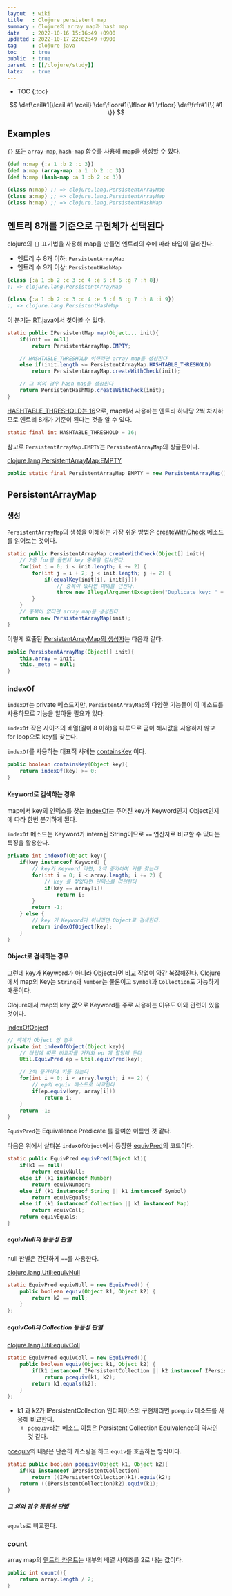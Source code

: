```yaml
---
layout  : wiki
title   : Clojure persistent map
summary : Clojure의 array map과 hash map
date    : 2022-10-16 15:16:49 +0900
updated : 2022-10-17 22:02:49 +0900
tag     : clojure java
toc     : true
public  : true
parent  : [[/clojure/study]]
latex   : true
---
```

* TOC
{:toc}

$$
\def\ceil#1{\lceil #1 \rceil}
\def\floor#1{\lfloor #1 \rfloor}
\def\frfr#1{\{ #1 \}}
$$

## Examples

`{}` 또는 `array-map`, `hash-map` 함수를 사용해 map을 생성할 수 있다.

```clojure
(def n:map {:a 1 :b 2 :c 3})
(def a:map (array-map :a 1 :b 2 :c 3))
(def h:map (hash-map :a 1 :b 2 :c 3))

(class n:map) ;; => clojure.lang.PersistentArrayMap
(class a:map) ;; => clojure.lang.PersistentArrayMap
(class h:map) ;; => clojure.lang.PersistentHashMap
```

## 엔트리 8개를 기준으로 구현체가 선택된다

clojure의 `{}` 표기법을 사용해 map을 만들면 엔트리의 수에 따라 타입이 달라진다.

- 엔트리 수 8개 이하: `PersistentArrayMap`
- 엔트리 수 9개 이상: `PersistentHashMap`

```clojure
(class {:a 1 :b 2 :c 3 :d 4 :e 5 :f 6 :g 7 :h 8})
;; => clojure.lang.PersistentArrayMap

(class {:a 1 :b 2 :c 3 :d 4 :e 5 :f 6 :g 7 :h 8 :i 9})
;; => clojure.lang.PersistentHashMap
```

이 분기는 [RT.java]( https://github.com/clojure/clojure/blob/1.5.x/src/jvm/clojure/lang/RT.java#L1457-L1463 )에서 찾아볼 수 있다.

```java
static public IPersistentMap map(Object... init){
    if(init == null)
        return PersistentArrayMap.EMPTY;

    // HASHTABLE_THRESHOLD 이하라면 array map을 생성한다
    else if(init.length <= PersistentArrayMap.HASHTABLE_THRESHOLD)
        return PersistentArrayMap.createWithCheck(init);

    // 그 외의 경우 hash map을 생성한다
    return PersistentHashMap.createWithCheck(init);
}
```

[HASHTABLE_THRESHOLD는 16]( https://github.com/clojure/clojure/blob/1.5.x/src/jvm/clojure/lang/PersistentArrayMap.java#L32 )으로, map에서 사용하는 엔트리 하나당 2씩 차지하므로 엔트리 8개가 기준이 된다는 것을 알 수 있다.

```java
static final int HASHTABLE_THRESHOLD = 16;
```

참고로 `PersistentArrayMap.EMPTY`는 `PersistentArrayMap`의 싱글톤이다.

[clojure.lang.PersistentArrayMap:EMPTY]( https://github.com/clojure/clojure/blob/1.5.x/src/jvm/clojure/lang/PersistentArrayMap.java#L34 )

```java
public static final PersistentArrayMap EMPTY = new PersistentArrayMap();
```

## PersistentArrayMap

### 생성

`PersistentArrayMap`의 생성을 이해하는 가장 쉬운 방법은 [createWithCheck]( https://github.com/clojure/clojure/blob/1.5.x/src/jvm/clojure/lang/PersistentArrayMap.java#L64-L74 ) 메소드를 읽어보는 것이다.

```java
static public PersistentArrayMap createWithCheck(Object[] init){
    // 2중 for를 돌면서 key 중복을 검사한다.
    for(int i = 0; i < init.length; i += 2) {
        for(int j = i + 2; j < init.length; j += 2) {
            if(equalKey(init[i], init[j]))
                // 중복이 있다면 예외를 던진다.
                throw new IllegalArgumentException("Duplicate key: " + init[i]);
        }
    }
    // 중복이 없다면 array map을 생성한다.
    return new PersistentArrayMap(init);
}
```

이렇게 호출된 [PersistentArrayMap의 생성자]( https://github.com/clojure/clojure/blob/1.5.x/src/jvm/clojure/lang/PersistentArrayMap.java#L142-L145 )는 다음과 같다.

```java
public PersistentArrayMap(Object[] init){
    this.array = init;
    this._meta = null;
}
```

### indexOf

`indexOf`는 private 메소드지만, `PersistentArrayMap`의 다양한 기능들이 이 메소드를 사용하므로 기능을 알아둘 필요가 있다.

`indexOf` 작은 사이즈의 배열(길이 8 이하)을 다루므로 굳이 해시값을 사용하지 않고 for loop으로 key를 찾는다.

`indexOf`를 사용하는 대표적 사례는 [containsKey]( https://github.com/clojure/clojure/blob/1.5.x/src/jvm/clojure/lang/PersistentArrayMap.java#L157-L159 ) 이다.

```java
public boolean containsKey(Object key){
    return indexOf(key) >= 0;
}
```

#### Keyword로 검색하는 경우

map에서 key의 인덱스를 찾는 [indexOf]( https://github.com/clojure/clojure/blob/1.5.x/src/jvm/clojure/lang/PersistentArrayMap.java#L263-L275 )는
주어진 key가 Keyword인지 Object인지에 따라 한번 분기하게 된다.

`indexOf` 메소드는 Keyword가 intern된 String이므로 `==` 연산자로 비교할 수 있다는 특징을 활용한다.

```java
private int indexOf(Object key){
    if(key instanceof Keyword) {
        // key가 Keyword 라면, 2씩 증가하며 키를 찾는다
        for(int i = 0; i < array.length; i += 2) {
            // key 를 찾았다면 인덱스를 리턴한다
            if(key == array[i])
                return i;
        }
        return -1;
    } else {
        // key 가 Keyword가 아니라면 Object로 검색한다.
        return indexOfObject(key);
    }
}
```

#### Object로 검색하는 경우

그런데 key가 Keyword가 아니라 Object라면 비교 작업이 약간 복잡해진다.
Clojure에서 map의 Key는 `String`과 `Number`는 물론이고 `Symbol`과 `Collection`도 가능하기 때문이다.

Clojure에서 map의 key 값으로 Keyword를 주로 사용하는 이유도 이와 관련이 있을 것이다.

[indexOfObject]( https://github.com/clojure/clojure/blob/1.5.x/src/jvm/clojure/lang/PersistentArrayMap.java#L253-L261 )

```java
// 객체가 Object 인 경우
private int indexOfObject(Object key){
    // 타입에 따른 비교자를 가져와 ep 에 할당해 둔다
    Util.EquivPred ep = Util.equivPred(key);

    // 2씩 증가하며 키를 찾는다
    for(int i = 0; i < array.length; i += 2) {
        // ep의 equiv 메소드로 비교한다
        if(ep.equiv(key, array[i]))
            return i;
    }
    return -1;
}
```

`EquivPred`는 Equivalence Predicate 를 줄여쓴 이름인 것 같다.

다음은 위에서 살펴본 `indexOfObject`에서 등장한 [equivPred]( https://github.com/clojure/clojure/blob/1.5.x/src/jvm/clojure/lang/Util.java#L70-L80 )의 코드이다.

```java
static public EquivPred equivPred(Object k1){
    if(k1 == null)
        return equivNull;
    else if (k1 instanceof Number)
        return equivNumber;
    else if (k1 instanceof String || k1 instanceof Symbol)
        return equivEquals;
    else if (k1 instanceof Collection || k1 instanceof Map)
        return equivColl;
    return equivEquals;
}
```

##### equivNull의 동등성 판별

null 판별은 간단하게 `==`를 사용한다.

[clojure.lang.Util:equivNull]( https://github.com/clojure/clojure/blob/1.5.x/src/jvm/clojure/lang/Util.java#L42-L46 )

```java
static EquivPred equivNull = new EquivPred() {
    public boolean equiv(Object k1, Object k2) {
        return k2 == null;
    }
};
```

##### equivColl의 Collection 동등성 판별

[clojure.lang.Util:equivColl]( https://github.com/clojure/clojure/blob/1.5.x/src/jvm/clojure/lang/Util.java#L62-L68 )

```java
static EquivPred equivColl = new EquivPred(){
    public boolean equiv(Object k1, Object k2) {
        if(k1 instanceof IPersistentCollection || k2 instanceof IPersistentCollection)
            return pcequiv(k1, k2);
        return k1.equals(k2);
    }
};
```

- k1 과 k2가 IPersistentCollection 인터페이스의 구현체라면 `pcequiv` 메소드를 사용해 비교한다.
    - `pcequiv`라는 메소드 이름은 Persistent Collection Equivalence의 약자인 것 같다.

[pcequiv]( https://github.com/clojure/clojure/blob/1.5.x/src/jvm/clojure/lang/Util.java#L122-L126 )의 내용은 단순히 캐스팅을 하고 `equiv`를 호출하는 방식이다.

```java
static public boolean pcequiv(Object k1, Object k2){
    if(k1 instanceof IPersistentCollection)
        return ((IPersistentCollection)k1).equiv(k2);
    return ((IPersistentCollection)k2).equiv(k1);
}
```

##### 그 외의 경우 동등성 판별

`equals`로 비교한다.

### count

array map의 [엔트리 카운트]( https://github.com/clojure/clojure/blob/1.5.x/src/jvm/clojure/lang/PersistentArrayMap.java#L153-L155 )는 내부의 배열 사이즈를 2로 나눈 값이다.

```java
public int count(){
    return array.length / 2;
}
```

